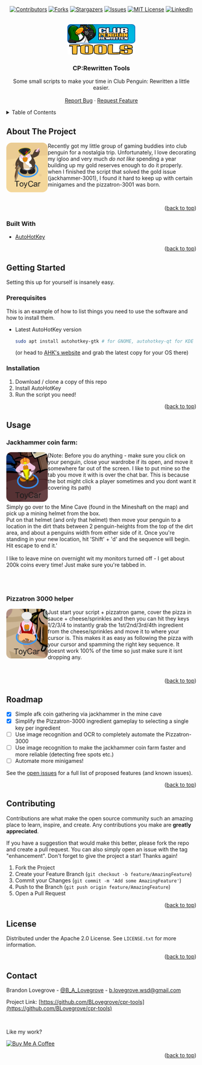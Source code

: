 <div id="top"></div>

<div style="text-align: center;">

[![Contributors][contributors-shield]][contributors-url]
[![Forks][forks-shield]][forks-url]
[![Stargazers][stars-shield]][stars-url]
[![Issues][issues-shield]][issues-url]
[![MIT License][license-shield]][license-url]
[![LinkedIn][linkedin-shield]][linkedin-url]

</div>

<!-- PROJECT LOGO -->
<br />
<div align="center">
  <a href="https://github.com/BLovegrove/cpr-tools">
    <img src="images/logo.png" alt="Logo" width="180" height="80">
  </a>

<h3 align="center">CP:Rewritten Tools</h3>

  <p align="center">
    Some small scripts to make your time in Club Penguin: Rewritten a little easier.
    <!-- <br />
    <a href="https://github.com/BLovegrove/cpr-tools"><strong>Explore the docs »</strong></a> -->
    <br />
    <br />
    <!-- <a href="https://github.com/BLovegrove/cpr-tools">View Demo</a>
    · -->
    <a href="https://github.com/BLovegrove/cpr-tools/issues">Report Bug</a>
    ·
    <a href="https://github.com/BLovegrove/cpr-tools/issues">Request Feature</a>
  </p>
</div>



<!-- TABLE OF CONTENTS -->
<details>
  <summary>Table of Contents</summary>
  <ol>
    <li>
      <a href="#about-the-project">About The Project</a>
      <ul>
        <li><a href="#built-with">Built With</a></li>
      </ul>
    </li>
    <li>
      <a href="#getting-started">Getting Started</a>
      <ul>
        <li><a href="#prerequisites">Prerequisites</a></li>
        <li><a href="#installation">Installation</a></li>
      </ul>
    </li>
    <li><a href="#usage">Usage</a></li>
    <li><a href="#roadmap">Roadmap</a></li>
    <li><a href="#contributing">Contributing</a></li>
    <li><a href="#license">License</a></li>
    <li><a href="#contact">Contact</a></li>
    <li><a href="#acknowledgments">Acknowledgments</a></li>
  </ol>
</details>



<!-- ABOUT THE PROJECT -->
## About The Project

<img src="images/ToyCar.png" style='vertical-align:middle;border-radius:10px;' align="left">
<p align="left">
Recently got my little group of gaming buddies into club penguin for a nostalgia trip. 
Unfortunately, I love decorating my igloo and very much <i>do not like</i> 
spending a year building up my gold reserves enough to do it properly.
<br/>when I finished the script that solved the gold issue (jackhammer-3001), 
I found it hard to keep up with certain minigames and the pizzatron-3001 was born.
</p>
<br/>


<p align="right">(<a href="#top">back to top</a>)</p>



### Built With

* [AutoHotKey](https://www.autohotkey.com/)


<p align="right">(<a href="#top">back to top</a>)</p>



<!-- GETTING STARTED -->
## Getting Started

Setting this up for yourself is insanely easy.

### Prerequisites

This is an example of how to list things you need to use the software and how to install them.
* Latest AutoHotKey version
  ```sh
  sudo apt install autohotkey-gtk # for GNOME, autohotkey-qt for KDE
  ```
  (or head to [AHK's website](https://www.autohotkey.com/) and grab the latest copy for your OS there)

### Installation

1. Download / clone a copy of this repo
2. Install AutoHotKey
3. Run the script you need!

<p align="right">(<a href="#top">back to top</a>)</p>



<!-- USAGE EXAMPLES -->
## Usage

<h3>Jackhammer coin farm:</h3>
<img src="images/ToyCarDigging.png" style='vertical-align:middle;border-radius:10px;' align="left">
<p align="left">
(Note: Before you do anything - make sure you click on your penguin, close your wardrobe if its open, and move it somewhere far out of the screen. 
I like to put mine so the tab you move it with is over the chat bar. This is because the bot might click a player sometimes and you dont want it covering 
its path)
<br/><br/><br/>
Simply go over to the Mine Cave (found in the Mineshaft on the map) and pick up a mining helmet from the box.<br/>
Put on that helmet (and only that helmet) then move your penguin to a location in the dirt thats between 2 penguin-heights from the top of the dirt area, and  
about a penguins width from either side of it. Once you're standing in your new location, hit 'Shift' + 'd' and the sequence will begin.<br/>
Hit escape to end it.'
<br/><br/>
I like to leave mine on overnight wit my monitors turned off - I get about 200k coins every time! Just make sure you're tabbed in.
</p>

<br/><br/>

<h3>Pizzatron 3000 helper</h3>
<img src="images/ToyCarPizza.png" style='vertical-align:middle;border-radius:10px;' align="left">
<p align="left">
Just start your script + pizzatron game, cover the pizza in sauce + cheese/sprinkles and then you can hit they keys 1/2/3/4 to 
instantly grab the 1st/2nd/3rd/4th ingredient from the cheese/sprinkles and move it to where your cursor is. This makes it as easy as 
following the pizza with your cursor and spamming the right key sequence. It doesnt work 100% of the time so just make sure it isnt dropping any.
</p>
<br/>

<p align="right">(<a href="#top">back to top</a>)</p>



<!-- ROADMAP -->
## Roadmap

- [X] Simple afk coin gathering via jackhammer in the mine cave
- [X] Simplify the Pizzatron-3000 ingredient gameplay to selecting a single key per ingredient
- [ ] Use image recognition and OCR to completely automate the Pizzatron-3000
- [ ] Use image recognition to make the jackhammer coin farm faster and more reliable (detecting free spots etc.)
- [ ] Automate more minigames!

See the [open issues](https://github.com/BLovegrove/cpr-tools/issues) for a full list of proposed features (and known issues).

<p align="right">(<a href="#top">back to top</a>)</p>



<!-- CONTRIBUTING -->
## Contributing

Contributions are what make the open source community such an amazing place to learn, inspire, and create. Any contributions you make are **greatly appreciated**.

If you have a suggestion that would make this better, please fork the repo and create a pull request. You can also simply open an issue with the tag "enhancement".
Don't forget to give the project a star! Thanks again!

1. Fork the Project
2. Create your Feature Branch (`git checkout -b feature/AmazingFeature`)
3. Commit your Changes (`git commit -m 'Add some AmazingFeature'`)
4. Push to the Branch (`git push origin feature/AmazingFeature`)
5. Open a Pull Request

<p align="right">(<a href="#top">back to top</a>)</p>



<!-- LICENSE -->
## License

Distributed under the Apache 2.0 License. See `LICENSE.txt` for more information.

<p align="right">(<a href="#top">back to top</a>)</p>



<!-- CONTACT -->
## Contact
Brandon Lovegrove - [@B_A_Lovegrove](https://twitter.com/B_A_Lovegrove) - b.lovegrove.wsd@gmail.com

Project Link: [https://github.com/BLovegrove/cpr-tools](https://github.com/BLovegrove/cpr-tools)

<br />

Like my work?

<a href="https://www.buymeacoffee.com/blovegrove" target="_blank"><img src="https://cdn.buymeacoffee.com/buttons/v2/default-yellow.png" alt="Buy Me A Coffee" height="60px" width="217px" ></a>

<p align="right">(<a href="#top">back to top</a>)</p>


<!-- MARKDOWN LINKS & IMAGES -->
<!-- https://www.markdownguide.org/basic-syntax/#reference-style-links -->
[contributors-shield]: https://img.shields.io/github/contributors/BLovegrove/cpr-tools.svg?style=for-the-badge
[contributors-url]: https://github.com/BLovegrove/cpr-tools/graphs/contributors
[forks-shield]: https://img.shields.io/github/forks/BLovegrove/cpr-tools.svg?style=for-the-badge
[forks-url]: https://github.com/BLovegrove/cpr-tools/network/members
[stars-shield]: https://img.shields.io/github/stars/BLovegrove/cpr-tools.svg?style=for-the-badge
[stars-url]: https://github.com/BLovegrove/cpr-tools/stargazers
[issues-shield]: https://img.shields.io/github/issues/BLovegrove/cpr-tools.svg?style=for-the-badge
[issues-url]: https://github.com/BLovegrove/cpr-tools/issues
[license-shield]: https://img.shields.io/github/license/BLovegrove/cpr-tools.svg?style=for-the-badge
[license-url]: https://github.com/BLovegrove/cpr-tools/blob/main/LICENSE.txt
[linkedin-shield]: https://img.shields.io/badge/-LinkedIn-black.svg?style=for-the-badge&logo=linkedin&colorB=555
[linkedin-url]: https://linkedin.com/in/brandon-lovegrove-5ab4181a0
